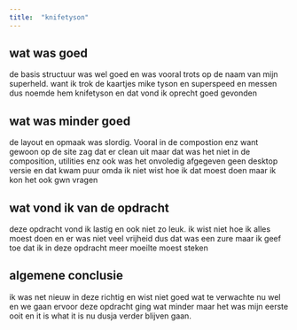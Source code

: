```yaml
---
title:  "knifetyson"
---
```


## wat was goed

de basis structuur was wel goed en was vooral trots op de naam van mijn superheld.
want ik trok de kaartjes mike tyson en superspeed en messen dus noemde hem knifetyson en dat vond ik oprecht goed gevonden



## wat was minder goed

de layout en opmaak was slordig. Vooral in de compostion enz want gewoon op de site zag dat er clean uit maar dat was het niet in de composition, utilities enz
ook was het onvoledig afgegeven geen desktop versie en dat kwam puur omda ik niet wist hoe ik dat moest doen maar ik kon het ook gwn vragen


## wat vond ik van de opdracht

deze opdracht vond ik lastig en ook niet zo leuk. ik wist niet hoe ik alles moest doen en er was niet veel vrijheid dus dat was een zure maar ik geef toe dat ik in deze opdracht meer moeilte moest steken


## algemene conclusie

ik was net nieuw in deze richtig en wist niet goed wat te verwachte nu wel en we gaan ervoor deze opdracht ging wat minder maar het was mijn eerste ooit en it is what it is nu dusja verder blijven gaan.
